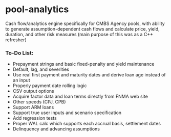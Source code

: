 # pool-analytics
Cash flow/analytics engine specifically for CMBS Agency pools, with ability to generate assumption-dependent cash flows and calculate price, yield, duration, and other risk measures (main purpose of this was as a C++ refresher)

### To-Do List:

- Prepayment strings and basic fixed-penalty and yield maintenance
- Default, lag, and severities
- Use real first payment and maturity dates and derive loan age instead of an input
- Properly payment date rolling logic
- CSV output options
- Acquire factor data and loan terms directly from FNMA web site
- Other speeds (CPJ, CPB)
- Support ARM loans
- Support true user inputs and scenario specification
- Add regression tests
- Proper WAL calc which supports each accrual basis, settlement dates
- Delinquency and advancing assumptions

